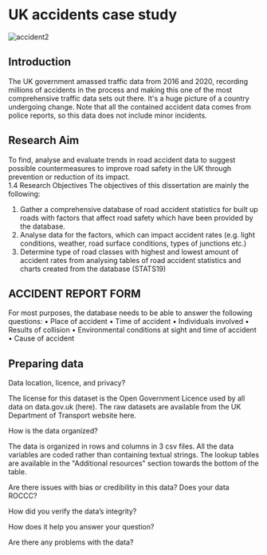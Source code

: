 # UK accidents case study

![accident2](https://user-images.githubusercontent.com/99366604/161562868-0155eb4a-8203-4696-8bfd-e674103afa9b.jpg)



## Introduction


The UK government amassed traffic data from 2016 and 2020, recording millions of accidents in the process and making this one of the most comprehensive traffic data sets out there. It's a huge picture of a country undergoing change.
Note that all the contained accident data comes from police reports, so this data does not include minor incidents.


## Research Aim


To find, analyse and evaluate trends in road accident data to suggest possible countermeasures to improve road safety in the UK through prevention or reduction of its impact.  
1.4 Research Objectives
The objectives of this dissertation are mainly the following:
1.	Gather a comprehensive database of road accident statistics for built up roads with factors that affect road safety which have been provided by the database.
2.	Analyse data for the factors, which can impact accident rates (e.g. light conditions, weather, road surface conditions, types of junctions etc.)
3.	Determine type of road classes with highest and lowest amount of accident rates from analysing tables of road accident statistics and charts created from the database (STATS19)



## ACCIDENT REPORT FORM


For most purposes, the database needs to be able to answer the following questions:
•	Place of accident
•	Time of accident
•	Individuals involved
•	Results of collision
•	Environmental conditions at sight and time of accident
•	Cause of accident



## Preparing data


 Data location, licence, and privacy?

The license for this dataset is the Open Government Licence used by all data on data.gov.uk (here). The raw datasets are available from the UK Department of Transport website here.


 How is the data organized?

The data is organized in rows and columns in 3 csv files.
All the data variables are coded rather than containing textual strings. The lookup tables are available in the "Additional resources" section towards the bottom of the table.


 Are there issues with bias or credibility in this data? Does your data ROCCC?



 How did you verify the data’s integrity?


 How does it help you answer your question?


 Are there any problems with the data?








